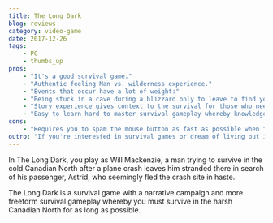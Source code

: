 ```yaml
---
title: The Long Dark
blog: reviews
category: video-game
date: 2017-12-26
tags:
    - PC
    - thumbs_up
pros:
    - "It's a good survival game."
    - "Authentic feeling Man vs. wilderness experience."
    - "Events that occur have a lot of weight:"
    - "Being stuck in a cave during a blizzard only to leave to find yourself face to face with a gigantic bear."
    - "Story experience gives context to the survival for those who need a little more than freeform survival gameplay to keep them engaged."
    - "Easy to learn hard to master survival gameplay whereby knowledge will increase your survivability."
cons:
    - "Requires you to spam the mouse button as fast as possible when fighting off wolves."
outro: "If you're interested in survival games or dream of living out in the wilderness then you can hardly go wrong with the Long Dark."
---
```

In The Long Dark, you play as Will Mackenzie, a man trying to survive in the cold Canadian North after a plane crash leaves him stranded there in search of his passenger, Astrid, who seemingly fled the crash site in haste.

The Long Dark is a survival game with a narrative campaign and more freeform survival gameplay whereby you must survive in the harsh Canadian North for as long as possible.
